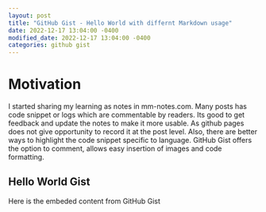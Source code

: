 ```yaml
---
layout: post
title: "GitHub Gist - Hello World with differnt Markdown usage"
date: 2022-12-17 13:04:00 -0400
modified_date: 2022-12-17 13:04:00 -0400
categories: github gist
---
```


# Motivation
I started sharing my learning as notes in mm-notes.com. Many posts has code snippet or logs which are commentable by readers. Its good to get feedback and update the notes to make it more usable.
As github pages does not give opportunity to record it at the post level. Also, there are better ways to highlight the code snippet specific to language. GitHub Gist offers the option to comment, allows easy insertion of images and code formatting. 

## Hello World Gist

Here is the embeded content from GitHub Gist

<script src="https://gist.github.com/mookkiah/163299c999c00b9c7f03de28212d47c3.js"></script>

